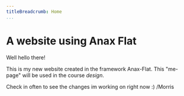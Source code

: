 ```yaml
---
titleBreadcrumb: Home
...
```

A website using Anax Flat
===============================

Well hello there!

This is my new website created in the framework Anax-Flat.
This "me-page" will be used in the course *design*.

Check in often to see the changes im working on right now :)
/Morris
